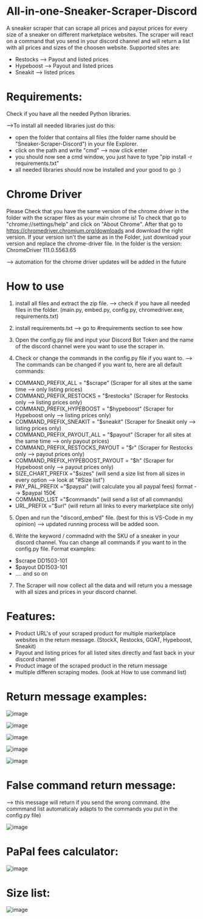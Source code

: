 # All-in-one-Sneaker-Scraper-Discord
A sneaker scraper that can scrape all prices and payout prices for every size of a sneaker on different marketplace websites.
The scraper will react on a command that you send in your discord channel and will return a list with all prices and sizes of the choosen website.
Supported sites are:
+ Restocks --> Payout and listed prices
+ Hypeboost --> Payout and listed prices
+ Sneakit --> listed prices


# Requirements:

Check if you have all the needed Python libraries.

-->To install all needed libraries just do this:
+ open the folder that contains all files (the folder name should be "Sneaker-Scraper-Discord") in your file Explorer.
+ click on the path and write "cmd" --> now click enter
+ you should now see a cmd window, you just have to type "pip install -r requirements.txt" 
+ all needed libraries should now be installed and your good to go :)

# Chrome Driver
Please Check that you have the same version of the chrome driver in the folder with the scraper files as your main chrome is!
To check that go to "chrome://settings/help" and click on "About Chrome".
After that go to https://chromedriver.chromium.org/downloads and download the right version.
If your version isn't the same as in the Folder, just download your version and replace the chrome-driver file.
In the folder is the version: ChromeDriver 111.0.5563.65

--> automation for the chrome driver updates will be added in the future

# How to use

1. install all files and extract the zip file. --> check if you have all needed files in the folder. (main.py, embed.py, config.py, chromedriver.exe, requirements.txt)

2. install requirements.txt --> go to #requirements section to see how

3. Open the config.py file and input your Discord Bot Token and the name of the discord channel were you want to use the scraper in.

4. Check or change the commands in the config.py file if you want to.
--> The commands can be changed if you want to, here are all default commands:

+ COMMAND_PREFIX_ALL = "$scrape"    (Scraper for all sites at the same time --> only listing prices)
+ COMMAND_PREFIX_RESTOCKS = "$restocks" (Scraper for Restocks only --> listing prices only)
+ COMMAND_PREFIX_HYPEBOOST = "$hypeboost" (Scraper for Hypeboost only --> listing prices only)
+ COMMAND_PREFIX_SNEAKIT = "$sneakit" (Scraper for Sneakit only --> listing prices only)
+ COMMAND_PREFIX_PAYOUT_ALL = "$payout" (Scraper for all sites at the same time --> only payout prices)
+ COMMAND_PREFIX_RESTOCKS_PAYOUT = "$r" (Scraper for Restocks only --> payout prices only)
+ COMMAND_PREFIX_HYPEBOOST_PAYOUT = "$h" (Scraper for Hypeboost only --> payout prices only)
+ SIZE_CHART_PREFIX ="$sizes" (will send a size list from all sizes in every option --> look at "#Size list")
+ PAY_PAL_PREFIX ="$paypal" (will calculate you all paypal fees) format -->  $paypal 150€
+ COMMAND_LIST ="$commands" (will send a list of all commands)
+ URL_PREFIX ="$url" (will return all links to every marketplace site only)

5. Open and run the "discord_embed" file. (best for this is VS-Code in my opinion)
--> updated running process will be added soon.

6. Write the keyword / commadnd with the SKU of a sneaker in your discord channel. You can change all commands if you want to in the config.py file.
Format examples:
+ $scrape DD1503-101
+ $payout DD1503-101
+ .... and so on

7. The Scraper will now collect all the data and will return you a message with all sizes and prices in your discord channel.

# Features:
+ Product URL's of your scraped product for multiple marketplace websites in the return message. (StockX, Restocks, GOAT, Hypeboost, Sneakit)
+ Payout and listing prices for all listed sites directly and fast back in your discord channel
+ Product image of the scraped product in the return message 
+ multiple differen scraping modes. (look at How to use command list)

# Return message examples:

![image](https://user-images.githubusercontent.com/103487648/224563004-25393349-9909-4082-b6c0-5dc1bd3ceb42.png)

![image](https://user-images.githubusercontent.com/103487648/224563029-73f28597-7eb5-4a73-a6fc-10ab5afda2bd.png)

![image](https://user-images.githubusercontent.com/103487648/224563049-ae87b7f0-07aa-4bd3-87e3-498c5f1fef82.png)

![image](https://user-images.githubusercontent.com/103487648/224563062-9d6f630a-ead0-4a1f-a86b-84c696150d16.png)

![image](https://user-images.githubusercontent.com/103487648/224563083-ef76a39c-5a2c-4a60-a30d-3fce8ce75662.png)


# False command return message:
--> this message will return if you send the wrong command. (the commmand list automaticaly adapts to the commands you put in the config.py file)

![image](https://user-images.githubusercontent.com/103487648/225096393-96af6d10-90dc-4625-a5f6-d33b59610ba3.png)


# PaPal fees calculator:
![image](https://user-images.githubusercontent.com/103487648/225095242-2ccf41bd-b6e2-4811-8f46-3abb15c62231.png)

# Size list:
![image](https://user-images.githubusercontent.com/103487648/225095890-76c6c2c0-897c-4245-8a2d-69980c86bd5a.png)
